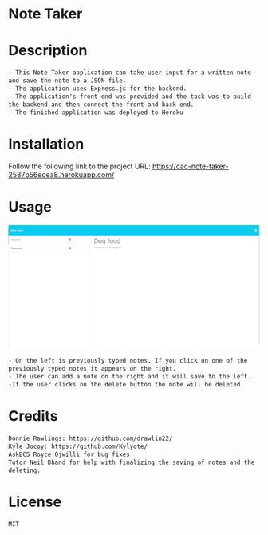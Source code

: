 # Note Taker

# Description
    - This Note Taker application can take user input for a written note and save the note to a JSON file.
    - The application uses Express.js for the backend.
    - The application's front end was provided and the task was to build the backend and then connect the front and back end.
    - The finished application was deployed to Heroku
    
    
# Installation

   Follow the following link to the project URL: https://cac-note-taker-2587b56ecea8.herokuapp.com/

    
# Usage
<img src="./images/Screenshotnotetaker.png" alt="Screenshot of note taker application" width="600px" />
   
    - On the left is previously typed notes. If you click on one of the previously typed notes it appears on the right.
    - The user can add a note on the right and it will save to the left.
    -If the user clicks on the delete button the note will be deleted.


# Credits
    Donnie Rawlings: https://github.com/drawlin22/
    Kyle Jocoy: https://github.com/Kylyote/
    AskBCS Royce Ojwilli for bug fixes
    Tutor Neil Dhand for help with finalizing the saving of notes and the deleting.
   
   
# License
    MIT


